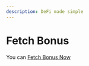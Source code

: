 ```yaml
---
description: DeFi made simple
---
```


# Fetch Bonus

You can [Fetch Bonus Now](https://defi.mintydao.io/fetch/)
